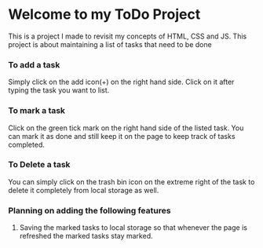 #   Welcome to my ToDo Project

This is a project I made to revisit my concepts of HTML, CSS and JS. This project is about maintaining a list of tasks that need to be done

### To add a task

Simply click on the add icon(+) on the right hand side. Click on it after typing the task you want to list.

### To mark a task

Click on the green tick mark on the right hand side of the listed task. You can mark it as done and still keep it on the page to keep track of tasks completed. 

### To Delete a task

You can simply click on the trash bin icon on the extreme right of the task to delete it completely from local storage as well.

### Planning on adding the following features

1. Saving the marked tasks to local storage so that whenever the page is refreshed the marked tasks stay marked.

